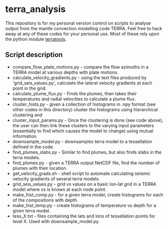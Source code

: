 # terra_analysis

This repository is for my personal version control on scripts to analyse output from the mantle convection modelling code TERRA. Feel free to hack away at any of these codes for your personal use. Most of these rely upon the python module [terratools](https://github.com/mantle-convection-constrained/terratools).

## Script description 

* compare_flow_plate_motions.py - compare the flow azimuths in a TERRA model at various depths with plate motions.
* calculate_velocity_gradients.py - using the text files produced by 'grid_seis_values.py', calculate the lateral velocity gradients at each point in the grid.
* calculate_plume_flux.py - Finds the plumes, then takes their temperatures and radial velocities to calculate a plume flux. 
* cluster_hists.py - given a collection of histograms in .npy format (see other codes in this directory) cluster the histograms using hierarchical clustering and 
* cluster_input_params.py - Once the clustering is done (see code above), the user can then link these clusters to the varying input parameters (essentially to find which causes the model to change) using mutual information. 
* downsample_model.py - downsamples terra model to a tessellation defined in the code.
* find_plumes_slabs.py - Similar to find plumes, but also finds slabs in the terra models. 
* find_plumes.py - given a TERRA output NetCDF file, find the number of plumes with their location. 
* get_velocity_grads.sh - shell script to automate calculating seismic velocity gradients of several terra models. 
* grid_seis_values.py - grid vs values on a basic lon-lat grid in a TERRA model where vs is known at each node point.
* make_hist_comp.py - for a given terra model, create histograms for each of the compositions with depth.
* make_hist_temp.py - create histograms of temperature vs depth for a given terra model. 
* tess_X.txt - files containing the lats and lons of tessellation points for level X. Used with downsample_model.py.